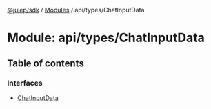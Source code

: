 [@julep/sdk](../README.md) / [Modules](../modules.md) / api/types/ChatInputData

# Module: api/types/ChatInputData

## Table of contents

### Interfaces

- [ChatInputData](../interfaces/api_types_ChatInputData.ChatInputData.md)
